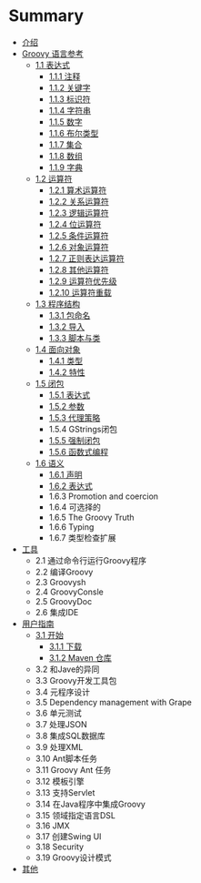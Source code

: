 # Summary

* [介绍](README.md)
* [Groovy 语言参考](chapter1/README.md)
   * [1.1 表达式](chapter1/11_biao_da_shi/11_biao_da_shi.md)
       * [1.1.1 注释](chapter1/11_biao_da_shi/111_zhu_shi.md)
       * [1.1.2 关键字](chapter1/11_biao_da_shi/112_guan_jian_zi.md)
       * [1.1.3 标识符](chapter1/11_biao_da_shi/113_biao_shi_fu.md)
       * [1.1.4 字符串](chapter1/11_biao_da_shi/114_zi_fu_chuan.md)
       * [1.1.5 数字](chapter1/11_biao_da_shi/115_shu_zi.md)
       * [1.1.6 布尔类型](chapter1/11_biao_da_shi/116_bu_er_lei_xing.md)
       * [1.1.7 集合](chapter1/11_biao_da_shi/117_ji_he.md)
       * [1.1.8 数组](chapter1/11_biao_da_shi/118_shu_zu.md)
       * [1.1.9 字典](chapter1/11_biao_da_shi/119_zi_dian.md)
   * [1.2 运算符](chapter1/12_yun_suan_fu/12_yun_suan_fu.md)
       * [1.2.1 算术运算符](chapter1/12_yun_suan_fu/121_suan_zhu_yun_suan_fu.md)
       * [1.2.2 关系运算符](chapter1/12_yun_suan_fu/122_guan_xi_yun_suan_fu.md)
       * [1.2.3 逻辑运算符](chapter1/12_yun_suan_fu/123_luo_ji_yun_suan_fu.md)
       * [1.2.4 位运算符](chapter1/12_yun_suan_fu/124_wei_yun_suan_fu.md)
       * [1.2.5 条件运算符](chapter1/12_yun_suan_fu/125_tiao_jian_yun_suan_fu.md)
       * [1.2.6 对象运算符](chapter1/12_yun_suan_fu/126_dui_xiang_yun_suan_fu.md)
       * [1.2.7 正则表达运算符](chapter1/12_yun_suan_fu/127_zheng_ze_biao_da_yun_suan_fu.md)
       * [1.2.8 其他运算符](chapter1/12_yun_suan_fu/128_qi_ta_yun_suan_fu.md)
       * [1.2.9 运算符优先级](chapter1/12_yun_suan_fu/129_yun_suan_fu_you_xian_ji.md)
       * [1.2.10 运算符重载](chapter1/12_yun_suan_fu/1210_yun_suan_fu_zhong_zai.md)
   * [1.3 程序结构](chapter1/13_cheng_xu_jie_gou/13_cheng_xu_jie_gou.md)
       * [1.3.1 包命名](chapter1/13_cheng_xu_jie_gou/131_bao_ming_ming.md)
       * [1.3.2 导入](chapter1/13_cheng_xu_jie_gou/132_dao_ru.md)
       * [1.3.3 脚本与类](chapter1/13_cheng_xu_jie_gou/133_jiao_ben_yu_lei.md)
   * [1.4 面向对象](chapter1/14_mian_xiang_dui_xiang/14_mian_xiang_dui_xiang.md)
       * [1.4.1 类型](chapter1/14_mian_xiang_dui_xiang/141_lei_xing.md)
       * [1.4.2 特性](chapter1/14_mian_xiang_dui_xiang/142_te_xing.md)
   * [1.5 闭包](chapter1/15_bi_bao/15_bi_bao.md)
       * [1.5.1 表达式](chapter1/15_bi_bao/151_biao_da_shi.md)
       * [1.5.2 参数](chapter1/15_bi_bao/152_can_shu.md)
       * [1.5.3 代理策略](chapter1/15_bi_bao/153_dai_li_ce_lve.md)
       * 1.5.4 GStrings闭包
       * [1.5.5 强制闭包](chapter1/15_bi_bao/155_qiang_zhi_bi_bao.md)
       * [1.5.6 函数式编程](chapter1/15_bi_bao/156_han_shu_shi_bian_cheng.md)
   * [1.6 语义](chapter1/16_yu_yi/16_yu_yi.md)
       * [1.6.1 声明](chapter1/16_yu_yi/161_sheng_ming.md)
       * [1.6.2 表达式](chapter1/16_yu_yi/162_biao_da_shi.md)
       * 1.6.3 Promotion and coercion
       * 1.6.4 可选择的
       * 1.6.5 The Groovy Truth
       * 1.6.6 Typing
       * 1.6.7 类型检查扩展
* [工具](chapter2/README.md)
   * 2.1 通过命令行运行Groovy程序
   * 2.2 编译Groovy
   * 2.3 Groovysh
   * 2.4 GroovyConsle
   * 2.5 GroovyDoc
   * 2.6 集成IDE
* [用户指南](chapter3/README.md)
   * [3.1 开始](chapter3/31_kai_shi/31_kai_shi.md)
       * [3.1.1 下载](chapter3/31_kai_shi/311_xia_zai.md)
       * [3.1.2 Maven 仓库](chapter3/31_kai_shi/312_maven_cang_ku.md)
   * 3.2 和Jave的异同
   * 3.3 Groovy开发工具包
   * 3.4 元程序设计
   * 3.5 Dependency management with Grape
   * 3.6 单元测试
   * 3.7 处理JSON
   * 3.8 集成SQL数据库
   * 3.9 处理XML
   * 3.10 Ant脚本任务
   * 3.11 Groovy Ant 任务
   * 3.12 模板引擎
   * 3.13 支持Servlet
   * 3.14 在Java程序中集成Groovy
   * 3.15 领域指定语言DSL
   * 3.16 JMX
   * 3.17 创建Swing UI
   * 3.18 Security
   * 3.19 Groovy设计模式
* [其他](chapter4/README.md)

